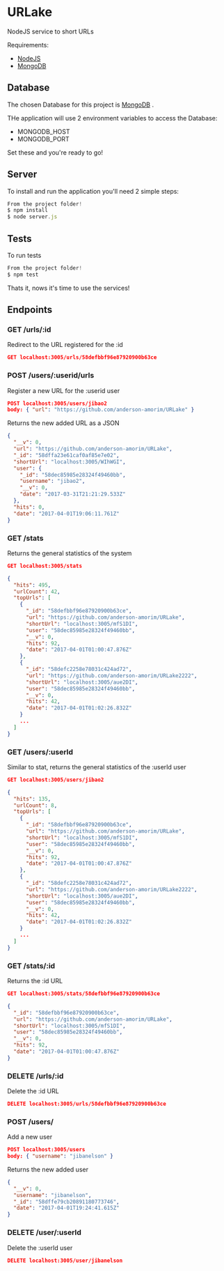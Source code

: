 # URLake
NodeJS service to short URLs

Requirements:
 * [NodeJS](https://nodejs.org/en/download/) 
 * [MongoDB](https://www.mongodb.com/download-center) 

## Database
The chosen Database for this project is [MongoDB](https://www.mongodb.com/download-center) .

THe application will use 2 environment variables to access the Database: 

 * MONGODB_HOST
 * MONGODB_PORT

Set these and you're ready to go!

## Server
To install and run the application you'll need 2 simple steps: 

```javascript
From the project folder!
$ npm install
$ node server.js
```

## Tests
To run tests

```javascript
From the project folder!
$ npm test
```

Thats it, nows it's time to use the services!

## Endpoints


### GET /urls/:id
Redirect to the URL registered for the :id
```json
GET localhost:3005/urls/58defbbf96e87920900b63ce
```

### POST /users/:userid/urls
Register a new URL for the :userid user
```json
POST localhost:3005/users/jibao2
body: { "url": "https://github.com/anderson-amorim/URLake" }
```
Returns the new added URL as a JSON
```json
{
  "__v": 0,
  "url": "https://github.com/anderson-amorim/URLake",
  "_id": "58dffa23e61caf0af85e7e02",
  "shortUrl": "localhost:3005/WIhWGI",
  "user": {
    "_id": "58dec85985e28324f49460bb",
    "username": "jibao2",
    "__v": 0,
    "date": "2017-03-31T21:21:29.533Z"
  },
  "hits": 0,
  "date": "2017-04-01T19:06:11.761Z"
}
```

### GET /stats
Returns the general statistics of the system
```json
GET localhost:3005/stats
```

```json
{
  "hits": 495,
  "urlCount": 42,
  "topUrls": [
    {
      "_id": "58defbbf96e87920900b63ce",
      "url": "https://github.com/anderson-amorim/URLake",
      "shortUrl": "localhost:3005/mfS1DI",
      "user": "58dec85985e28324f49460bb",
      "__v": 0,
      "hits": 92,
      "date": "2017-04-01T01:00:47.876Z"
    },
    {
      "_id": "58defc2258e78031c424ad72",
      "url": "https://github.com/anderson-amorim/URLake2222",
      "shortUrl": "localhost:3005/aue2DI",
      "user": "58dec85985e28324f49460bb",
      "__v": 0,
      "hits": 42,
      "date": "2017-04-01T01:02:26.832Z"
    }
    ...
  ]
}
```

### GET /users/:userId
Similar to stat, returns the general statistics of the :userId user
```json
GET localhost:3005/users/jibao2
```

```json
{
  "hits": 135,
  "urlCount": 8,
  "topUrls": [
    {
      "_id": "58defbbf96e87920900b63ce",
      "url": "https://github.com/anderson-amorim/URLake",
      "shortUrl": "localhost:3005/mfS1DI",
      "user": "58dec85985e28324f49460bb",
      "__v": 0,
      "hits": 92,
      "date": "2017-04-01T01:00:47.876Z"
    },
    {
      "_id": "58defc2258e78031c424ad72",
      "url": "https://github.com/anderson-amorim/URLake2222",
      "shortUrl": "localhost:3005/aue2DI",
      "user": "58dec85985e28324f49460bb",
      "__v": 0,
      "hits": 42,
      "date": "2017-04-01T01:02:26.832Z"
    }
    ...
  ]
}
```

### GET /stats/:id
Returns the :id URL
```json
GET localhost:3005/stats/58defbbf96e87920900b63ce
```

```json
{
  "_id": "58defbbf96e87920900b63ce",
  "url": "https://github.com/anderson-amorim/URLake",
  "shortUrl": "localhost:3005/mfS1DI",
  "user": "58dec85985e28324f49460bb",
  "__v": 0,
  "hits": 92,
  "date": "2017-04-01T01:00:47.876Z"
}
```

### DELETE /urls/:id
Delete the :id URL
```json
DELETE localhost:3005/urls/58defbbf96e87920900b63ce
```

### POST /users/
Add a new user
```json
POST localhost:3005/users
body: { "username": "jibanelson" }
```
Returns the new added user
```json
{
  "__v": 0,
  "username": "jibanelson",
  "_id": "58dffe79cb20891180773746",
  "date": "2017-04-01T19:24:41.615Z"
}
```

### DELETE /user/:userId
Delete the :userId user
```json
DELETE localhost:3005/user/jibanelson
```
